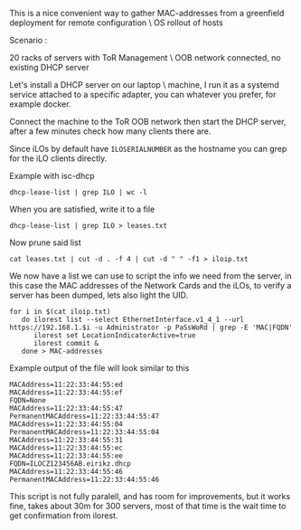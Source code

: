 
This is a nice convenient way to gather MAC-addresses from a greenfield deployment for remote configuration \ OS rollout of hosts


Scenario :

20 racks of servers with ToR Management \ OOB network connected, no existing DHCP server

Let's install a DHCP server on our laptop \ machine, I run it as a systemd service attached to a specific adapter, you can whatever you prefer, for example docker.

Connect the machine to the ToR OOB network then start the DHCP server, after a few minutes check how many clients there are.

Since iLOs by default have `ILOSERIALNUMBER` as the hostname you can grep for the iLO clients directly.

Example with isc-dhcp

`dhcp-lease-list | grep ILO | wc -l`

When you are satisfied, write it to a file

`dhcp-lease-list | grep ILO > leases.txt`

Now prune said list

`cat leases.txt | cut -d . -f 4 | cut -d " " -f1 > iloip.txt`

We now have a list we can use to script the info we need from the server, in this case the MAC addresses of the Network Cards and the iLOs, to verify a server has been dumped, lets also light the UID.

```
for i in $(cat iloip.txt)
   do ilorest list --select EthernetInterface.v1_4_1 --url https://192.168.1.$i -u Administrator -p PaSsWoRd | grep -E 'MAC|FQDN'
      ilorest set LocationIndicatorActive=true 
      ilorest commit &
   done > MAC-addresses
```

Example output of the file will look similar to this 

```
MACAddress=11:22:33:44:55:ed
MACAddress=11:22:33:44:55:ef
FQDN=None
MACAddress=11:22:33:44:55:47
PermanentMACAddress=11:22:33:44:55:47
MACAddress=11:22:33:44:55:04
PermanentMACAddress=11:22:33:44:55:04
MACAddress=11:22:33:44:55:31
MACAddress=11:22:33:44:55:ec
MACAddress=11:22:33:44:55:ee
FQDN=ILOCZ123456AB.eirikz.dhcp
MACAddress=11:22:33:44:55:46
PermanentMACAddress=11:22:33:44:55:46
```

This script is not fully paralell, and has room for improvements, but it works fine, takes about 30m for 300 servers, most of that time is the wait time to get confirmation from ilorest.
